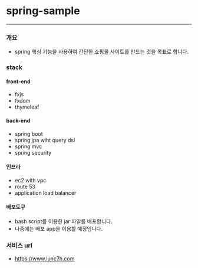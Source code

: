 # spring-sample

----

### 개요

- spring 핵심 기능을 사용하여 간단한 쇼핑몰 사이트를 만드는 것을 목표로 합니다.

### stack

#### front-end

- fxjs
- fxdom
- thymeleaf


#### back-end

- spring boot
- spring jpa wiht query dsl
- spring mvc
- spring security


#### 인프라

- ec2 with vpc
- route 53
- application load balancer

#### 배포도구
- bash script를 이용한 jar 파일를 배포합니다.
- 나중에는 배포 app을 이용할 예정입니다.


### 서비스 url

- https://www.lunc7h.com